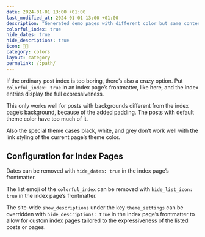 ```yaml
---
date: 2024-01-01 13:00 +01:00
last_modified_at: 2024-01-01 13:00 +01:00
description: "Generated demo pages with different color but same content"
colorful_index: true
hide_dates: true
hide_descriptions: true
icon: 🏳️‍🌈
category: colors
layout: category
permalink: /:path/
---
```

If the ordinary post index is too boring, there’s also a crazy option. Put `colorful_index: true` in an index page’s frontmatter, like here, and the index entries display the full expressiveness.

This only works well for posts with backgrounds different from the index page’s background, because of the added padding. The posts with default theme color have too much of it.

Also the special theme cases black, white, and grey don’t work well with the link styling of the current page’s theme color.

## Configuration for Index Pages

Dates can be removed with `hide_dates: true` in the index page’s frontmatter.

The list emoji of the `colorful_index` can be removed with `hide_list_icon: true` in the index page’s frontmatter.

The site-wide `show_descriptions` under the key `theme_settings` can be overridden with `hide_descriptions: true` in the index page’s frontmatter to allow for custom index pages tailored to the expressiveness of the listed posts or pages.
